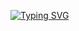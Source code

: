 [![Typing SVG](https://readme-typing-svg.demolab.com?font=Fira+Code&pause=1000&color=F70404&random=false&width=435&lines=opa%2C+fala+ai)](https://git.io/typing-svg)

